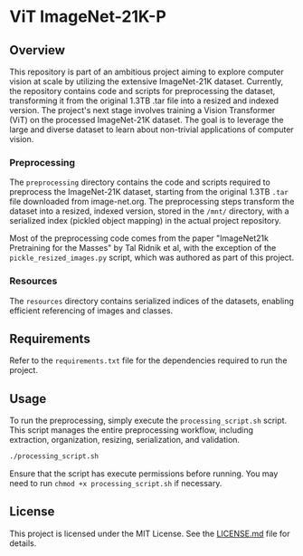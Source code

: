 # ViT ImageNet-21K-P

## Overview

This repository is part of an ambitious project aiming to explore computer vision at scale by utilizing the extensive ImageNet-21K dataset. Currently, the repository contains code and scripts for preprocessing the dataset, transforming it from the original 1.3TB .tar file into a resized and indexed version. The project's next stage involves training a Vision Transformer (ViT) on the processed ImageNet-21K dataset. The goal is to leverage the large and diverse dataset to learn about non-trivial applications of computer vision. 

### Preprocessing

The `preprocessing` directory contains the code and scripts required to preprocess the ImageNet-21K dataset, starting from the original 1.3TB `.tar` file downloaded from image-net.org. The preprocessing steps transform the dataset into a resized, indexed version, stored in the `/mnt/` directory, with a serialized index (pickled object mapping) in the actual project repository.

Most of the preprocessing code comes from the paper "ImageNet21k Pretraining for the Masses" by Tal Ridnik et al, with the exception of the `pickle_resized_images.py` script, which was authored as part of this project.

### Resources

The `resources` directory contains serialized indices of the datasets, enabling efficient referencing of images and classes.

## Requirements

Refer to the `requirements.txt` file for the dependencies required to run the project.

## Usage

To run the preprocessing, simply execute the `processing_script.sh` script. This script manages the entire preprocessing workflow, including extraction, organization, resizing, serialization, and validation.

```bash
./processing_script.sh
```

Ensure that the script has execute permissions before running. You may need to run `chmod +x processing_script.sh` if necessary.

## License

This project is licensed under the MIT License. See the [LICENSE.md](LICENSE.md) file for details.
